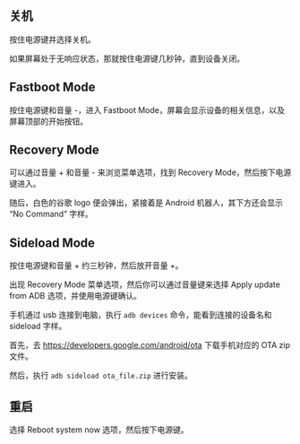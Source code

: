 ## 关机

按住电源键并选择关机。

如果屏幕处于无响应状态，那就按住电源键几秒钟，直到设备关闭。

## Fastboot Mode

按住电源键和音量 -，进入 Fastboot Mode，屏幕会显示设备的相关信息，以及屏幕顶部的开始按钮。

## Recovery Mode

可以通过音量 + 和音量 - 来浏览菜单选项，找到 Recovery Mode，然后按下电源键进入。

随后，白色的谷歌 logo 便会弹出，紧接着是 Android 机器人，其下方还会显示 “No Command” 字样。

## Sideload Mode

按住电源键和音量 + 约三秒钟，然后放开音量 +。

出现 Recovery Mode 菜单选项，然后你可以通过音量键来选择 Apply update from ADB 选项，并使用电源键确认。

手机通过 usb 连接到电脑，执行 `adb devices` 命令，能看到连接的设备名和 sideload 字样。

首先，去 https://developers.google.com/android/ota 下载手机对应的 OTA zip 文件。

然后，执行 `adb sideload ota_file.zip` 进行安装。

## 重启

选择 Reboot system now 选项，然后按下电源键。
